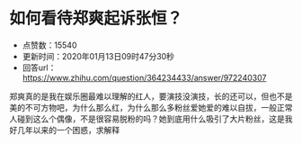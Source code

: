 # 如何看待郑爽起诉张恒？
- 点赞数：15540
- 更新时间：2020年01月13日09时47分30秒
- 回答url：https://www.zhihu.com/question/364234433/answer/972240307
<body>
 <p data-pid="Oi04NPy8">郑爽真的是我在娱乐圈最难以理解的红人，要演技没演技，长的还可以，但也不是美的不可方物吧，为什么那么红，为什么那么多粉丝爱她爱的难以自拔，一般正常人碰到这么个偶像，不是很容易脱粉的吗？她到底用什么吸引了大片粉丝，这是我好几年以来的一个困惑，求解释</p>
</body>